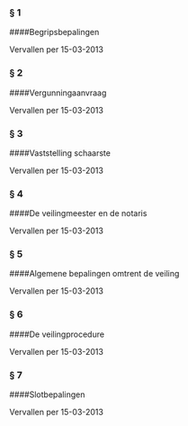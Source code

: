 <meta http-equiv='Content-Type' content='text/html; charset=utf-8' />

### §  1  

####Begripsbepalingen

Vervallen per 15-03-2013 

### §  2  

####Vergunningaanvraag

Vervallen per 15-03-2013 

### §  3  

####Vaststelling schaarste

Vervallen per 15-03-2013 

### §  4  

####De veilingmeester en de notaris

Vervallen per 15-03-2013 

### §  5  

####Algemene bepalingen omtrent de veiling

Vervallen per 15-03-2013 

### §  6  

####De veilingprocedure

Vervallen per 15-03-2013 

### §  7  

####Slotbepalingen

Vervallen per 15-03-2013 

